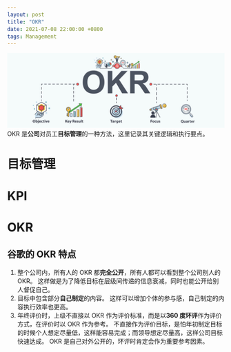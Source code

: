 ```yaml
---
layout: post
title: "OKR"
date: 2021-07-08 22:00:00 +0800
tags: Management
---
```


![OKR](/assets/images/2021-07-08-OKR_1.jpg)
OKR 是**公司**对员工**目标管理**的一种方法，这里记录其关键逻辑和执行要点。

# 目标管理

# KPI

# OKR

## 谷歌的 OKR 特点

1. 整个公司内，所有人的 OKR 都**完全公开**，所有人都可以看到整个公司别人的 OKR。
   这样做是为了降低目标在层级间传递的信息衰减，同时也能公开给别人督促自己。
2. 目标中包含部分**自己制定**的内容。
   这样可以增加个体的参与感，自己制定的内容执行效率也更高。
3. 年终评价时，上级不直接以 OKR 作为评价标准，而是以**360 度环评**作为评价方式，在评价时以 OKR 作为参考。
   不直接作为评价目标，是怕年初制定目标的时候个人想定尽量低，这样能容易完成；而领导想定尽量高，这样公司目标快速达成。
   OKR 是自己对外公开的，环评时肯定会作为重要参考因素。
